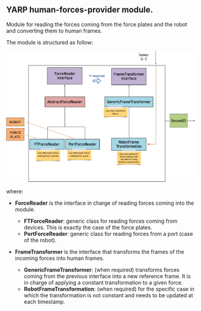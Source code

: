 ## YARP human-forces-provider module.

Module for reading the forces coming from the force plates and the robot and converting them to human frames.

The module is structured as follow:

<img src="/misc/human-forces-provider.png">

where:
- **ForceReader** is the interface in charge of reading forces coming into the module.
  - **FTForceReader**: generic class for reading forces coming from devices. This is exactly the case of the force plates.
  - **PortForceReader**: generic class for reading forces from a port (case of the robot).
  
- **FrameTransformer** is the interface that transforms the frames of the incoming forces into human frames.
  - **GenericFrameTransformer**: (when required) transforms forces coming from the previous interface into a new reference frame. It is in charge of applying a constant transformation to a given force.
  - **RobotFrameTransformation**: (when required) for the specific case in which the transformation is not constant and needs to be updated at each timestamp.
